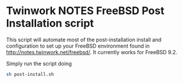# Twinwork NOTES FreeBSD Post Installation script

This script will automate most of the post-installation install and configuration to set up your FreeBSD environment found in http://notes.twinwork.net/freebsd/. It currently works for FreeBSD 9.2.

Simply run the script doing

```sh
sh post-install.sh
```
